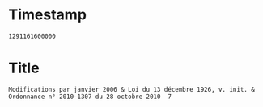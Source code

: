 # Timestamp
```
1291161600000
```

# Title
```
Modifications par janvier 2006 & Loi du 13 décembre 1926, v. init. & Ordonnance n° 2010-1307 du 28 octobre 2010  7
```